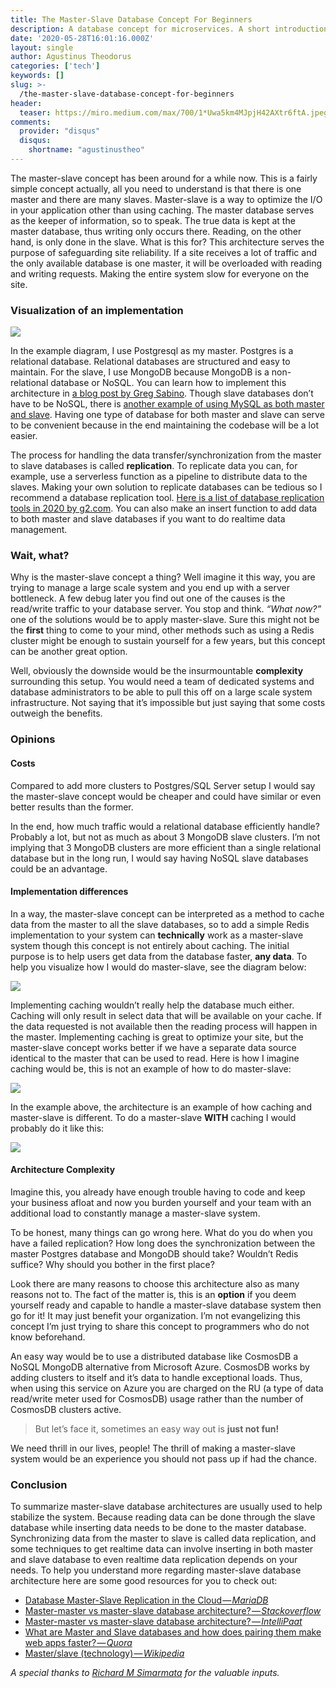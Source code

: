 ```yaml
---
title: The Master-Slave Database Concept For Beginners
description: A database concept for microservices. A short introduction.
date: '2020-05-28T16:01:16.000Z'
layout: single
author: Agustinus Theodorus
categories: ['tech']
keywords: []
slug: >-
  /the-master-slave-database-concept-for-beginners
header:
  teaser: https://miro.medium.com/max/700/1*Uwa5km4MJpjH42AXtr6ftA.jpeg
comments:
  provider: "disqus"
  disqus:
    shortname: "agustinustheo"
---
```


The master-slave concept has been around for a while now. This is a fairly simple concept actually, all you need to understand is that there is one master and there are many slaves. Master-slave is a way to optimize the I/O in your application other than using caching. The master database serves as the keeper of information, so to speak. The true data is kept at the master database, thus writing only occurs there. Reading, on the other hand, is only done in the slave. What is this for? This architecture serves the purpose of safeguarding site reliability. If a site receives a lot of traffic and the only available database is one master, it will be overloaded with reading and writing requests. Making the entire system slow for everyone on the site.

### Visualization of an implementation

![](https://miro.medium.com/max/700/1*Uwa5km4MJpjH42AXtr6ftA.jpeg)

In the example diagram, I use Postgresql as my master. Postgres is a relational database. Relational databases are structured and easy to maintain. For the slave, I use MongoDB because MongoDB is a non-relational database or NoSQL. You can learn how to implement this architecture in [a blog post by Greg Sabino](https://www.endpoint.com/blog/2011/06/12/mongodb-replication-from-postgres-using). Though slave databases don’t have to be NoSQL, there is [another example of using MySQL as both master and slave](https://www.toptal.com/mysql/mysql-master-slave-replication-tutorial). Having one type of database for both master and slave can serve to be convenient because in the end maintaining the codebase will be a lot easier.

The process for handling the data transfer/synchronization from the master to slave databases is called **replication**. To replicate data you can, for example, use a serverless function as a pipeline to distribute data to the slaves. Making your own solution to replicate databases can be tedious so I recommend a database replication tool. [Here is a list of database replication tools in 2020 by g2.com](https://www.g2.com/categories/data-replication). You can also make an insert function to add data to both master and slave databases if you want to do realtime data management.

### Wait, what?

Why is the master-slave concept a thing? Well imagine it this way, you are trying to manage a large scale system and you end up with a server bottleneck. A few debug later you find out one of the causes is the read/write traffic to your database server. You stop and think. _“What now?”_ one of the solutions would be to apply master-slave. Sure this might not be the **first** thing to come to your mind, other methods such as using a Redis cluster might be enough to sustain yourself for a few years, but this concept can be another great option.

Well, obviously the downside would be the insurmountable **complexity** surrounding this setup. You would need a team of dedicated systems and database administrators to be able to pull this off on a large scale system infrastructure. Not saying that it’s impossible but just saying that some costs outweigh the benefits.

### Opinions

#### Costs

Compared to add more clusters to Postgres/SQL Server setup I would say the master-slave concept would be cheaper and could have similar or even better results than the former.

In the end, how much traffic would a relational database efficiently handle? Probably a lot, but not as much as about 3 MongoDB slave clusters. I’m not implying that 3 MongoDB clusters are more efficient than a single relational database but in the long run, I would say having NoSQL slave databases could be an advantage.

#### Implementation differences

In a way, the master-slave concept can be interpreted as a method to cache data from the master to all the slave databases, so to add a simple Redis implementation to your system can **technically** work as a master-slave system though this concept is not entirely about caching. The initial purpose is to help users get data from the database faster, **any data**. To help you visualize how I would do master-slave, see the diagram below:

![](https://miro.medium.com/max/700/1*IV1Tuwvdj9-dCrJLgI8KLw.jpeg)

Implementing caching wouldn’t really help the database much either. Caching will only result in select data that will be available on your cache. If the data requested is not available then the reading process will happen in the master. Implementing caching is great to optimize your site, but the master-slave concept works better if we have a separate data source identical to the master that can be used to read. Here is how I imagine caching would be, this is not an example of how to do master-slave:

![](https://miro.medium.com/max/700/1*wqYwiB9-o7yMZ2gTmsCvwA.jpeg)

In the example above, the architecture is an example of how caching and master-slave is different. To do a master-slave **WITH** caching I would probably do it like this:

![](https://miro.medium.com/max/700/1*1m6mZynfl0qy38VOZicMTA.jpeg)

#### Architecture Complexity

Imagine this, you already have enough trouble having to code and keep your business afloat and now you burden yourself and your team with an additional load to constantly manage a master-slave system.

To be honest, many things can go wrong here. What do you do when you have a failed replication? How long does the synchronization between the master Postgres database and MongoDB should take? Wouldn’t Redis suffice? Why should you bother in the first place?

Look there are many reasons to choose this architecture also as many reasons not to. The fact of the matter is, this is an **option** if you deem yourself ready and capable to handle a master-slave database system then go for it! It may just benefit your organization. I’m not evangelizing this concept I’m just trying to share this concept to programmers who do not know beforehand.

An easy way would be to use a distributed database like CosmosDB a NoSQL MongoDB alternative from Microsoft Azure. CosmosDB works by adding clusters to itself and it’s data to handle exceptional loads. Thus, when using this service on Azure you are charged on the RU (a type of data read/write meter used for CosmosDB) usage rather than the number of CosmosDB clusters active.

> But let’s face it, sometimes an easy way out is **just not fun!**

We need thrill in our lives, people! The thrill of making a master-slave system would be an experience you should not pass up if had the chance.

### Conclusion

To summarize master-slave database architectures are usually used to help stabilize the system. Because reading data can be done through the slave database while inserting data needs to be done to the master database. Synchronizing data from the master to slave is called data replication, and some techniques to get realtime data can involve inserting in both master and slave database to even realtime data replication depends on your needs. To help you understand more regarding master-slave database architecture here are some good resources for you to check out:

*   [Database Master-Slave Replication in the Cloud — _MariaDB_](https://mariadb.com/resources/blog/database-master-slave-replication-in-the-cloud/)
*   [Master-master vs master-slave database architecture? — _Stackoverflow_](https://stackoverflow.com/questions/3736969/master-master-vs-master-slave-database-architecture)
*   [Master-master vs master-slave database architecture? — _IntelliPaat_](https://intellipaat.com/community/6605/master-master-vs-master-slave-database-architecture)
*   [What are Master and Slave databases and how does pairing them make web apps faster? — _Quora_](https://www.quora.com/What-are-Master-and-Slave-databases-and-how-does-pairing-them-make-web-apps-faster)
*   [Master/slave (technology) — _Wikipedia_](https://en.wikipedia.org/wiki/Master/slave_%28technology%29)

_A special thanks to_ [_Richard M Simarmata_](https://medium.com/u/abd0c33e19b2) _for the valuable inputs._